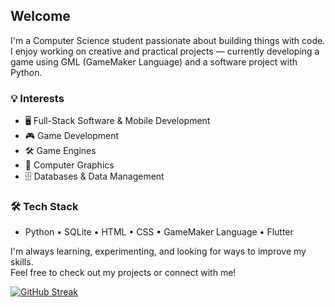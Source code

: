 ## Welcome

I'm a Computer Science student passionate about building things with code.  
I enjoy working on creative and practical projects — currently developing a game using GML (GameMaker Language) and a software project with Python.

### 💡 Interests
- 🖥 Full-Stack Software & Mobile Development  
- 🎮 Game Development  
- 🛠 Game Engines  
- 🎨 Computer Graphics  
- 🗄 Databases & Data Management

### 🛠 Tech Stack
- Python • SQLite • HTML • CSS • GameMaker Language • Flutter

I'm always learning, experimenting, and looking for ways to improve my skills.  
Feel free to check out my projects or connect with me!

<!---
unused
![Top Langs](https://github-readme-stats-git-master-zolducks-projects.vercel.app/api/top-langs/?username=zolduck0&layout=compact)
-->

[![GitHub Streak](https://github-readme-streak-stats-mu-liart.vercel.app?user=zolduck0&theme=whatsapp-light2&border_radius=15)](https://git.io/streak-stats)
